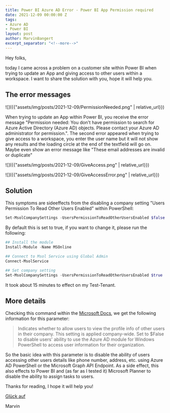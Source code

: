 ```yaml
---
title: Power BI Azure AD Error - Power BI App Permission required
date: 2021-12-09 00:00:00 Z
tags:
- Azure AD
- Power BI
layout: post
author: MarvinBangert
excerpt_separator: "<!--more-->"
---
```


Hey folks,

today I came across a problem on a customer site within Power BI when trying to update an App and giving access to other users within a workspace. I want to share the solution with you, hope it will help you.

<!--more-->

## The error messages

![]({{"assets/img/posts/2021-12-09/PermissionNeeded.png" | relative_url}})

When trying to update an App within Power BI, you receive the error message "Permission needed: You don't have permission to search for Azure Active Directory (Azure AD) objects. Please contact your Azure AD administrator for permission.". The second error appeared when trying to give access to a workspace, you enter the user name but it will not show any results and the loading circle at the end of the textfield will go on. Maybe even show an error message like "These email addresses are invalid or duplicate"

![]({{"assets/img/posts/2021-12-09/GiveAccess.png" | relative_url}})

![]({{"assets/img/posts/2021-12-09/GiveAccessError.png" | relative_url}})


## Solution

This symptoms are sideeffects from the disabling a company setting "Users Permission To Read Other Users Enabled" within PowerShell:

```PowerShell
Set-MsolCompanySettings -UsersPermissionToReadOtherUsersEnabled $false
```


By default this is set to true, if you want to change it, please run the following:

```PowerShell
## Install the module
Install-Module -Name MSOnline

## Connect to Msol Service using Global Admin
Connect-MsolService

## Set company setting
Set-MsolCompanySettings -UsersPermissionToReadOtherUsersEnabled $true
```


It took about 15 minutes to effect on my Test-Tenant.


## More details

Checking this command within the [<u>Microsoft Docs</u>](https://docs.microsoft.com/en-us/powershell/module/msonline/set-msolcompanysettings?view=azureadps-1.0#parameters), we get the following information for this parameter:

> Indicates whether to allow users to view the profile info of other users in their company. This setting is applied company-wide.
> Set to $False to disable users' ability to use the Azure AD module for Windows PowerShell to access user information for their organization.

So the basic idea with this parameter is to disable the ability of users accessing other users details like phone number, address, etc. using Azure AD PowerShell or the Microsoft Graph API Endpoint. As a side effect, this also effects to Power BI and (as far as I tested it) Microsoft Planner to disable the ability to assign tasks to users.

Thanks for reading, I hope it will help you!

[Glück auf](https://en.wikipedia.org/wiki/Gl%C3%BCck_auf)

Marvin
